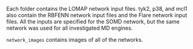 Each folder contains the LOMAP network input files. tyk2, p38, and mcl1 also contain the RBFENN network input files and the Flare network input files. All the inputs are specified for the SOMD network, but the same network was used for all investigated MD engines.

`network_images` contains images of all of the networks.